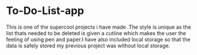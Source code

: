 # To-Do-List-app
This is  one of the supercool projects i have made .The style is unique as the list thats needed to be deleted is given a cutline which makes the user the feeling of using pen and paper.I have also included local storage so that the data is safely stored my previous project was without local storage. 

